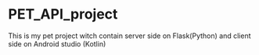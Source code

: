 # PET_API_project
This is my pet project witch contain server side on Flask(Python) and client side on Android studio (Kotlin)
